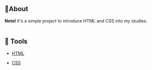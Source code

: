 ## 📖About

**Netel** It's a simple project to introduce HTML and CSS into my studies. <br><br>
## 🔧 Tools

- [HTML](https://developer.mozilla.org/en-US/docs/Web/HTML)

- [CSS](https://developer.mozilla.org/en-US/docs/Web/CSS)
<br><br>
